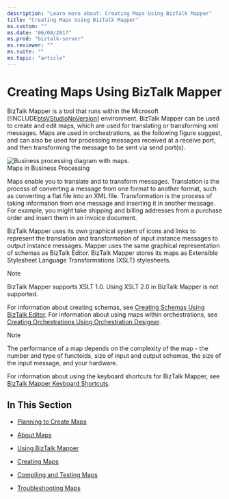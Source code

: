 ```yaml
---
description: "Learn more about: Creating Maps Using BizTalk Mapper"
title: "Creating Maps Using BizTalk Mapper"
ms.custom: ""
ms.date: "06/08/2017"
ms.prod: "biztalk-server"
ms.reviewer: ""
ms.suite: ""
ms.topic: "article"
---
```

# Creating Maps Using BizTalk Mapper
BizTalk Mapper is a tool that runs within the Microsoft [!INCLUDE[btsVStudioNoVersion](../includes/btsvstudionoversion-md.md)] environment. BizTalk Mapper can be used to create and edit maps, which are used for translating or transforming xml messages. Maps are used in orchestrations, as the following figure suggest, and can also be used for processing messages received at a receive port, and then transforming the message to be sent via send port(s).  
  
 ![Business processing diagram with maps.](../core/media/ebiz-dev-busprcsg.gif "ebiz_dev_busprcsg")  
Maps in Business Processing  
  
 Maps enable you to translate and to transform messages. Translation is the process of converting a message from one format to another format, such as converting a flat file into an XML file. Transformation is the process of taking information from one message and inserting it in another message. For example, you might take shipping and billing addresses from a purchase order and insert them in an invoice document.  
  
 BizTalk Mapper uses its own graphical system of icons and links to represent the translation and transformation of input instance messages to output instance messages. Mapper uses the same graphical representation of schemas as BizTalk Editor. BizTalk Mapper stores its maps as Extensible Stylesheet Language Transformations (XSLT) stylesheets.  
  
> [!NOTE]
>  BizTalk Mapper supports XSLT 1.0. Using XSLT 2.0 in BizTalk Mapper is not supported.  
  
 For information about creating schemas, see [Creating Schemas Using BizTalk Editor](../core/creating-schemas-using-biztalk-editor.md). For information about using maps within orchestrations, see [Creating Orchestrations Using Orchestration Designer](../core/creating-orchestrations-using-orchestration-designer.md).  
  
> [!NOTE]
>  The performance of a map depends on the complexity of the map - the number and type of functoids, size of input and output schemas, the size of the input message, and your hardware.  
  
 For information about using the keyboard shortcuts for BizTalk Mapper, see [BizTalk Mapper Keyboard Shortcuts](../core/biztalk-mapper-keyboard-shortcuts.md).  
  
## In This Section  
  
-   [Planning to Create Maps](../core/planning-to-create-maps.md)  
  
-   [About Maps](../core/about-maps.md)  
  
-   [Using BizTalk Mapper](../core/using-biztalk-mapper.md)  
  
-   [Creating Maps](../core/creating-maps.md)  
  
-   [Compiling and Testing Maps](../core/compiling-and-testing-maps.md)  
  
-   [Troubleshooting Maps](../core/troubleshooting-maps.md)
